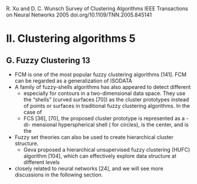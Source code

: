 R. Xu and D. C. Wunsch
Survey of Clustering Algorithms
IEEE Transactions on Neural Networks 2005 doi.org/10.1109/TNN.2005.845141

# II. Clustering algorithms 5

## G. Fuzzy Clustering 13

* FCM is one of the most popular fuzzy clustering algorithms [141]. FCM can be
  regarded as a generalization of ISODATA
* A family of fuzzy-shells algorithms has also appeared to detect different
  * especially for contours in a two-dimensional data space. They use the
    “shells” (curved surfaces [70]) as the cluster prototypes instead of points
    or surfaces in traditional fuzzy clustering algorithms. In the case of 
  * FCS [36], [70], the proposed cluster prototype is represented as a -di-
    mensional hyperspherical shell ( for circles), is the center, and is the
* Fuzzy set theories can also be used to create hierarchical cluster structure.
  * Geva proposed a hierarchical unsupervised fuzzy clustering (HUFC) algorithm
    [104], which can effectively explore data structure at different levels
* closely related to neural networks [24], and we will
see more discussions in the following section.
